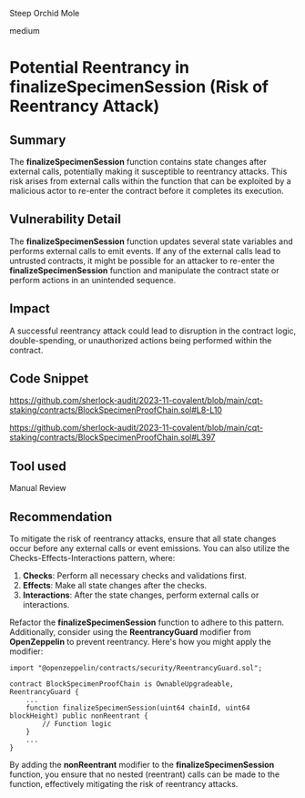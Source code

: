 Steep Orchid Mole

medium

# Potential Reentrancy in finalizeSpecimenSession (Risk of Reentrancy Attack)

## Summary
The **finalizeSpecimenSession** function contains state changes after external calls, potentially making it susceptible to reentrancy attacks. This risk arises from external calls within the function that can be exploited by a malicious actor to re-enter the contract before it completes its execution.
## Vulnerability Detail
The **finalizeSpecimenSession** function updates several state variables and performs external calls to emit events. If any of the external calls lead to untrusted contracts, it might be possible for an attacker to re-enter the **finalizeSpecimenSession** function and manipulate the contract state or perform actions in an unintended sequence.
## Impact
A successful reentrancy attack could lead to disruption in the contract logic, double-spending, or unauthorized actions being performed within the contract.
## Code Snippet
https://github.com/sherlock-audit/2023-11-covalent/blob/main/cqt-staking/contracts/BlockSpecimenProofChain.sol#L8-L10

https://github.com/sherlock-audit/2023-11-covalent/blob/main/cqt-staking/contracts/BlockSpecimenProofChain.sol#L397
## Tool used

Manual Review

## Recommendation
To mitigate the risk of reentrancy attacks, ensure that all state changes occur before any external calls or event emissions. You can also utilize the Checks-Effects-Interactions pattern, where:

1. **Checks**: Perform all necessary checks and validations first.
2. **Effects**: Make all state changes after the checks.
3. **Interactions**: After the state changes, perform external calls or interactions.

Refactor the **finalizeSpecimenSession** function to adhere to this pattern. Additionally, consider using the **ReentrancyGuard** modifier from **OpenZeppelin** to prevent reentrancy. Here's how you might apply the modifier:

```solidity
import "@openzeppelin/contracts/security/ReentrancyGuard.sol";

contract BlockSpecimenProofChain is OwnableUpgradeable, ReentrancyGuard {
    ...
    function finalizeSpecimenSession(uint64 chainId, uint64 blockHeight) public nonReentrant {
        // Function logic
    }
    ...
}
```

By adding the **nonReentrant** modifier to the **finalizeSpecimenSession** function, you ensure that no nested (reentrant) calls can be made to the function, effectively mitigating the risk of reentrancy attacks.